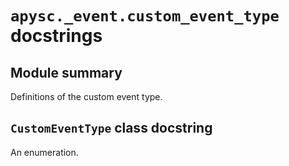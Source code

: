 # `apysc._event.custom_event_type` docstrings

## Module summary

Definitions of the custom event type.

## `CustomEventType` class docstring

An enumeration.